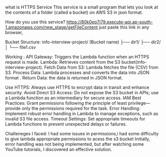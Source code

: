 what is HTTPS Service
This service is a small program that lets you look at the contents of a folder (called a bucket) on AWS S3 in json format.

How do you use this service?
https://80k0ep7i79.execute-api.ap-south-1.amazonaws.com/new_stage/getFileContent 
just paste this link in any browser,

Bucket Structure:
info-interview-project/  (Bucket name)
    ├── dir1/
    ├── dir2/
    │   └── file1.csv

Working : API Gateway: Triggers the Lambda function when an HTTPS request is made.
          Lambda: Retrieves content from the  S3 bucket(info-interview-project).
          Fetch Data from S3: Lambda fetches the file (CSV) from S3.
          Process Data: Lambda processes and converts the data into JSON format .
          Return Data: the data is returned in  JSON format.
          
Use HTTPS: Always use HTTPS to encrypt data in transit and enhance security.
Avoid Direct S3 Access: Do not expose the S3 bucket in APIs; use a Lambda function as an intermediary for secure access.
IAM Best Practices: Grant permissions following the principle of least privilege—provide only the permissions required for the task.
Error Handling: Implement robust error handling in Lambda to manage exceptions, such as invalid S3 file access.
Timeout Settings: Set appropriate timeouts for Lambda functions to prevent unexpected delays or failures.

Challeneges I faced:
I had some issues in permissions,i had some difficulty to give lambda appropriate permissions to acess the s3 bucket
 Initially, error handling was not  being implemented, but after watching some YouTube tutorials, I discovered an effective solution.

   
   
   
 
